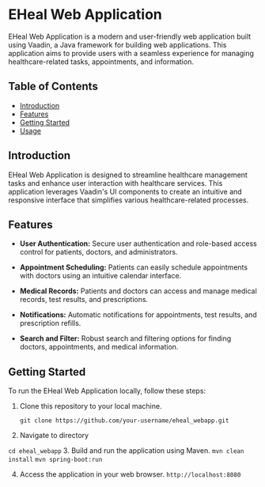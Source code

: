 # EHeal Web Application

EHeal Web Application is a modern and user-friendly web application built using Vaadin, a Java framework for building web applications. This application aims to provide users with a seamless experience for managing healthcare-related tasks, appointments, and information.

## Table of Contents

- [Introduction](#introduction)
- [Features](#features)
- [Getting Started](#getting-started)
- [Usage](#usage)

## Introduction

EHeal Web Application is designed to streamline healthcare management tasks and enhance user interaction with healthcare services. This application leverages Vaadin's UI components to create an intuitive and responsive interface that simplifies various healthcare-related processes.

## Features

- **User Authentication:** Secure user authentication and role-based access control for patients, doctors, and administrators.

- **Appointment Scheduling:** Patients can easily schedule appointments with doctors using an intuitive calendar interface.

- **Medical Records:** Patients and doctors can access and manage medical records, test results, and prescriptions.

- **Notifications:** Automatic notifications for appointments, test results, and prescription refills.

- **Search and Filter:** Robust search and filtering options for finding doctors, appointments, and medical information.

## Getting Started

To run the EHeal Web Application locally, follow these steps:

1. Clone this repository to your local machine.
   
   `git clone https://github.com/your-username/eheal_webapp.git`

2. Navigate to directory
  
  `cd eheal_webapp`
3. Build and run the application using Maven.
  `mvn clean install`
  `mvn spring-boot:run`

4. Access the application in your web browser.
   `http://localhost:8080`



